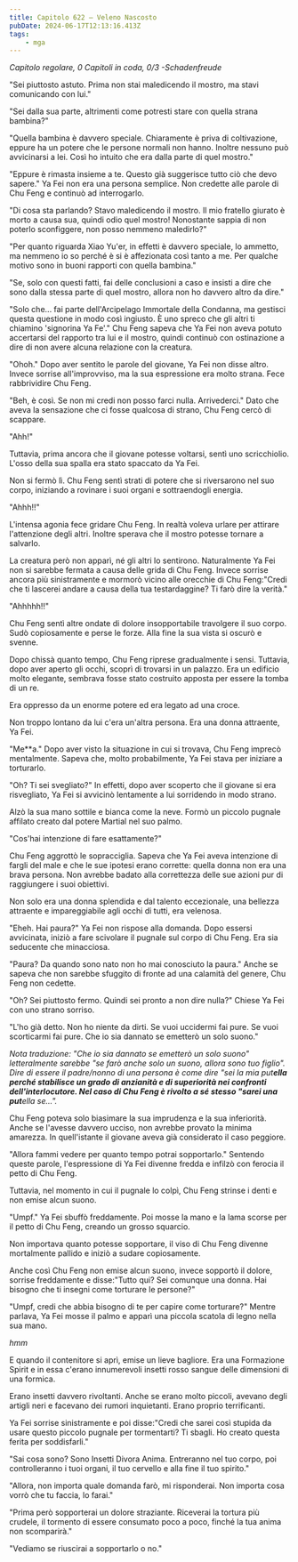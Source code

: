 ```yaml
---
title: Capitolo 622 – Veleno Nascosto
pubDate: 2024-06-17T12:13:16.413Z
tags:
    - mga
---
```



<em>Capitolo regolare,
0 Capitoli in coda, 0/3
-Schadenfreude</em>


"Sei piuttosto astuto. Prima non stai maledicendo il mostro, ma stavi comunicando con lui."


"Sei dalla sua parte, altrimenti come potresti stare con quella strana bambina?"


"Quella bambina è davvero speciale. Chiaramente è priva di coltivazione, eppure ha un potere che le persone normali non hanno. Inoltre nessuno può avvicinarsi a lei. Così ho intuito che era dalla parte di quel mostro."


"Eppure è rimasta insieme a te. Questo già suggerisce tutto ciò che devo sapere." Ya Fei non era una persona semplice. Non credette alle parole di Chu Feng e continuò ad interrogarlo.


"Di cosa sta parlando? Stavo maledicendo il mostro. Il mio fratello giurato è morto a causa sua, quindi odio quel mostro! Nonostante sappia di non poterlo sconfiggere, non posso nemmeno maledirlo?"


"Per quanto riguarda Xiao Yu'er, in effetti è davvero speciale, lo ammetto, ma nemmeno io so perché è si è affezionata così tanto a me. Per qualche motivo sono in buoni rapporti con quella bambina."


"Se, solo con questi fatti, fai delle conclusioni a caso e insisti a dire che sono dalla stessa parte di quel mostro, allora non ho davvero altro da dire."


"Solo che... fai parte dell'Arcipelago Immortale della Condanna, ma gestisci questa questione in modo così ingiusto. È uno spreco che gli altri ti chiamino 'signorina Ya Fe'." Chu Feng sapeva che Ya Fei non aveva potuto accertarsi del rapporto tra lui e il mostro, quindi continuò con ostinazione a dire di non avere alcuna relazione con la creatura.


"Ohoh." Dopo aver sentito le parole del giovane, Ya Fei non disse altro. Invece sorrise all'improvviso, ma la sua espressione era molto strana. Fece rabbrividire Chu Feng.


"Beh, è così. Se non mi credi non posso farci nulla. Arrivederci." Dato che aveva la sensazione che ci fosse qualcosa di strano, Chu Feng cercò di scappare.


"Ahh!"


Tuttavia, prima ancora che il giovane potesse voltarsi, sentì uno scricchiolio. L'osso della sua spalla era stato spaccato da Ya Fei.


Non si fermò lì. Chu Feng sentì strati di potere che si riversarono nel suo corpo, iniziando a rovinare i suoi organi e sottraendogli energia.


"Ahhh!!"


L'intensa agonia fece gridare Chu Feng. In realtà voleva urlare per attirare l'attenzione degli altri. Inoltre sperava che il mostro potesse tornare a salvarlo.


La creatura però non apparì, né gli altri lo sentirono. Naturalmente Ya Fei non si sarebbe fermata a causa delle grida di Chu Feng. Invece sorrise ancora più sinistramente e mormorò vicino alle orecchie di Chu Feng:"Credi che ti lascerei andare a causa della tua testardaggine? Ti farò dire la verità."


"Ahhhhh!!"


Chu Feng sentì altre ondate di dolore insopportabile travolgere il suo corpo. Sudò copiosamente e perse le forze. Alla fine la sua vista si oscurò e svenne.


Dopo chissà quanto tempo, Chu Feng riprese gradualmente i sensi. Tuttavia, dopo aver aperto gli occhi, scoprì di trovarsi in un palazzo. Era un edificio molto elegante, sembrava fosse stato costruito apposta per essere la tomba di un re.


Era oppresso da un enorme potere ed era legato ad una croce.


Non troppo lontano da lui c'era un'altra persona. Era una donna attraente, Ya Fei.


"Me**a." Dopo aver visto la situazione in cui si trovava, Chu Feng imprecò mentalmente. Sapeva che, molto probabilmente, Ya Fei stava per iniziare a torturarlo.


"Oh? Ti sei svegliato?" In effetti, dopo aver scoperto che il giovane si era risvegliato, Ya Fei si avvicinò lentamente a lui sorridendo in modo strano.


Alzò la sua mano sottile e bianca come la neve. Formò un piccolo pugnale affilato creato dal potere Martial nel suo palmo.


"Cos'hai intenzione di fare esattamente?"


Chu Feng aggrottò le sopracciglia. Sapeva che Ya Fei aveva intenzione di fargli del male e che le sue ipotesi erano corrette: quella donna non era una brava persona. Non avrebbe badato alla correttezza delle sue azioni pur di raggiungere i suoi obiettivi.


Non solo era una donna splendida e dal talento eccezionale, una bellezza attraente e impareggiabile agli occhi di tutti, era velenosa.


"Eheh. Hai paura?" Ya Fei non rispose alla domanda. Dopo essersi avvicinata, iniziò a fare scivolare il pugnale sul corpo di Chu Feng. Era sia seducente che minacciosa.


"Paura? Da quando sono nato non ho mai conosciuto la paura." Anche se sapeva che non sarebbe sfuggito di fronte ad una calamità del genere, Chu Feng non cedette.


"Oh? Sei piuttosto fermo. Quindi sei pronto a non dire nulla?" Chiese Ya Fei con uno strano sorriso.


"L'ho già detto. Non ho niente da dirti. Se vuoi uccidermi fai pure. Se vuoi scorticarmi fai pure. Che io sia dannato se emetterò un solo suono."


<em>Nota traduzione: "Che io sia dannato se emetterò un solo suono" letteralmente sarebbe "se farò anche solo un suono, allora sono tuo figlio".
Dire di essere il padre/nonno di una persona è come dire "sei la mia put***ella perché stabilisce un grado di anzianità e di superiorità nei confronti dell'interlocutore.
Nel caso di Chu Feng è rivolto a sé stesso "sarei una put***ella se...".</em>


Chu Feng poteva solo biasimare la sua imprudenza e la sua inferiorità. Anche se l'avesse davvero ucciso, non avrebbe provato la minima amarezza. In quell'istante il giovane aveva già considerato il caso peggiore.


"Allora fammi vedere per quanto tempo potrai sopportarlo." Sentendo queste parole, l'espressione di Ya Fei divenne fredda e infilzò con ferocia il petto di Chu Feng.


Tuttavia, nel momento in cui il pugnale lo colpì, Chu Feng strinse i denti e non emise alcun suono.


"Umpf." Ya Fei sbuffò freddamente. Poi mosse la mano e la lama scorse per il petto di Chu Feng, creando un grosso squarcio.


Non importava quanto potesse sopportare, il viso di Chu Feng divenne mortalmente pallido e iniziò a sudare copiosamente.


Anche così Chu Feng non emise alcun suono, invece sopportò il dolore, sorrise freddamente e disse:"Tutto qui? Sei comunque una donna. Hai bisogno che ti insegni come torturare le persone?"


"Umpf, credi che abbia bisogno di te per capire come torturare?" Mentre parlava, Ya Fei mosse il palmo e apparì una piccola scatola di legno nella sua mano.


*hmm*


E quando il contenitore si aprì, emise un lieve bagliore. Era una Formazione Spirit e in essa c'erano innumerevoli insetti rosso sangue delle dimensioni di una formica.


Erano insetti davvero rivoltanti. Anche se erano molto piccoli, avevano degli artigli neri e facevano dei rumori inquietanti. Erano proprio terrificanti.


Ya Fei sorrise sinistramente e poi disse:"Credi che sarei così stupida da usare questo piccolo pugnale per tormentarti? Ti sbagli. Ho creato questa ferita per soddisfarli."


"Sai cosa sono? Sono Insetti Divora Anima. Entreranno nel tuo corpo, poi controlleranno i tuoi organi, il tuo cervello e alla fine il tuo spirito."


"Allora, non importa quale domanda farò, mi risponderai. Non importa cosa vorrò che tu faccia, lo farai."


"Prima però sopporterai un dolore straziante. Riceverai la tortura più crudele, il tormento di essere consumato poco a poco, finché la tua anima non scomparirà."


"Vediamo se riuscirai a sopportarlo o no."
                                


                                



